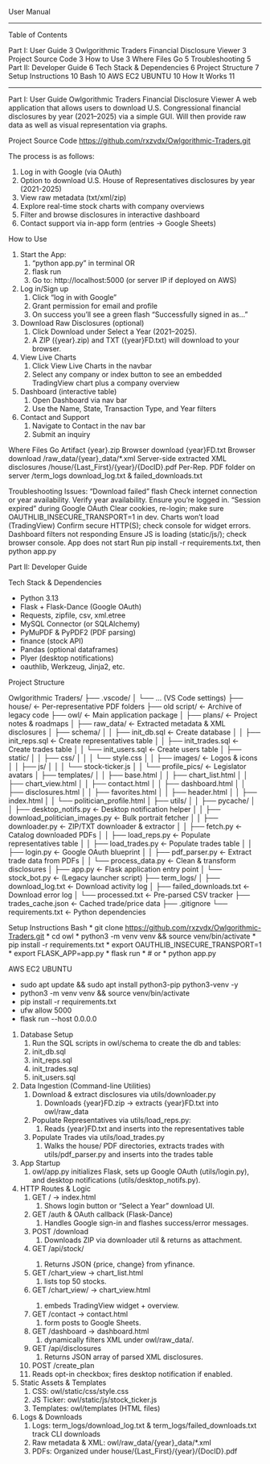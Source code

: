 User Manual
 
____________________________________________________________
Table of Contents

Part I: User Guide                                       	3
	Owlgorithmic Traders Financial Disclosure Viewer        3
	Project Source Code                                     3
	How to Use                                              3
	Where Files Go                                          5
	Troubleshooting                                         5
Part II: Developer Guide                                 	6
	Tech Stack & Dependencies                               6
	Project Structure                                       7
	Setup Instructions                                      10
	Bash                                                    10
	AWS EC2 UBUNTU                                          10
	How It Works                                            11
____________________________________________________________


Part I: User Guide
Owlgorithmic Traders Financial Disclosure Viewer
A web application that allows users to download U.S. Congressional financial disclosures by year (2021–2025) via a simple GUI. Will then provide raw data as well as visual representation via graphs.


Project Source Code 
https://github.com/rxzvdx/Owlgorithmic-Traders.git


The process is as follows:
   1. Log in with Google (via OAuth)
   2. Option to download U.S. House of Representatives disclosures by year (2021-2025)
   3. View raw metadata (txt/xml/zip) 
   4. Explore real-time stock charts with company overviews
   5. Filter and browse disclosures in interactive dashboard
   6. Contact support via in-app form (entries → Google Sheets)

How to Use
   1. Start the App:
      1. “python app.py” in terminal OR
      2. flask run
      3. Go to: http://localhost:5000 (or server IP if deployed on AWS)
   2. Log in/Sign up
      1. Click “log in with Google”
      2. Grant permission for email and profile
      3. On success you’ll see a green flash “Successfully signed in as…”
   3. Download Raw Disclosures (optional)
      1. Click Download under Select a Year (2021–2025).
      2. A ZIP ({year}.zip) and TXT ({year}FD.txt) will download to your browser.
   4. View Live Charts
      1. Click View Live Charts in the navbar
      2. Select any company or index button to see an embedded TradingView chart plus a company overview
   5. Dashboard (interactive table)
      1. Open Dashboard via nav bar
      2. Use the Name, State, Transaction Type, and Year filters
   6. Contact and Support
      1. Navigate to Contact in the nav bar
      2. Submit an inquiry

Where Files Go
Artifact
	{year}.zip
	   Browser download
	{year}FD.txt
	   Browser download
	/raw_data/{year}_data/*.xml
	   Server-side extracted XML disclosures
	/house/{Last_First}/{year}/{DocID}.pdf
	   Per-Rep. PDF folder on server
	/term_logs
	   download_log.txt & failed_downloads.txt
	

Troubleshooting
Issues:
	“Download failed” flash
	   Check internet connection or year availability. Verify year availability. Ensure you’re logged in.
	“Session expired” during Google OAuth
	   Clear cookies, re-login; make sure OAUTHLIB_INSECURE_TRANSPORT=1 in dev.
	Charts won’t load (TradingView)
	   Confirm secure HTTP(S); check console for widget errors.
	Dashboard filters not responding
	   Ensure JS is loading (static/js/); check browser console.
	App does not start
	   Run pip install -r requirements.txt, then python app.py

Part II: Developer Guide

Tech Stack & Dependencies
   * Python 3.13
   * Flask + Flask-Dance (Google OAuth)
   * Requests, zipfile, csv, xml.etree
   * MySQL Connector (or SQLAlchemy)
   * PyMuPDF & PyPDF2 (PDF parsing)
   * finance (stock API)
   * Pandas (optional dataframes)
   * Plyer (desktop notifications)
   * oauthlib, Werkzeug, Jinja2, etc.

Project Structure 
          
   Owlgorithmic Traders/
   ├── .vscode/
   │ └── … (VS Code settings)
   ├── house/                                         ← Per-representative PDF folders
   ├── old script/                                 ← Archive of legacy code
   ├── owl/                                         ← Main application package
   │ ├── plans/                                         ← Project notes & roadmaps
   │ ├── raw_data/                                 ← Extracted metadata & XML disclosures
   │ ├── schema/
   │ │ ├── init_db.sql                         ← Create database
   │ │ ├── init_reps.sql                         ← Create representatives table
   │ │ ├── init_trades.sql                        ← Create trades table
   │ │ └── init_users.sql                         ← Create users table
   │ ├── static/
   │ │ ├── css/
   │ │ │ └── style.css
   │ │ ├── images/                                 ← Logos & icons
   │ │ ├── js/
   │ │ │ └── stock-ticker.js
   │ │ └── profile_pics/                         ← Legislator avatars
   │ ├── templates/
   │ │ ├── base.html
   │ │ ├── chart_list.html
   │ │ ├── chart_view.html
   │ │ ├── contact.html
   │ │ ├── dashboard.html
   │ │ ├── disclosures.html
   │ │ ├── favorites.html
   │ │ ├── header.html
   │ │ ├── index.html
   │ │ └── politician_profile.html
   │ ├── utils/
   │ │ ├── pycache/
   │ │ ├── desktop_notifs.py                         ← Desktop notification helper
   │ │ ├── download_politician_images.py        ← Bulk portrait fetcher
   │ │ ├── downloader.py                         ← ZIP/TXT downloader & extractor
   │ │ ├── fetch.py                                 ← Catalog downloaded PDFs
   │ │ ├── load_reps.py                         ← Populate representatives table
   │ │ ├── load_trades.py                         ← Populate trades table
   │ │ ├── login.py                                 ← Google OAuth blueprint
   │ │ ├── pdf_parser.py                         ← Extract trade data from PDFs
   │ │ └── process_data.py                         ← Clean & transform disclosures
   │ ├── app.py ← Flask application entry point
   │ └── stock_bot.py                                 ← (Legacy launcher script)
   ├── term_logs/
   │ ├── download_log.txt                         ← Download activity log
   │ ├── failed_downloads.txt                 ← Download error log
   │ └── processed.txt                         ← Pre-parsed CSV tracker
   ├── trades_cache.json                         ← Cached trade/price data
   ├── .gitignore
   └── requirements.txt                         ← Python dependencies

Setup Instructions
   Bash
      * git clone https://github.com/rxzvdx/Owlgorithmic-Traders.git
      * cd owl
      * python3 -m venv venv && source venv/bin/activate
      * pip install -r requirements.txt
      * export OAUTHLIB_INSECURE_TRANSPORT=1
      * export FLASK_APP=app.py
      * flask run
      * # or
      * python app.py

   AWS EC2 UBUNTU
   * sudo apt update && sudo apt install python3-pip python3-venv -y
   * python3 -m venv venv && source venv/bin/activate
   * pip install -r requirements.txt
   * ufw allow 5000
   * flask run --host 0.0.0.0
        


1. Database Setup
   1. Run the SQL scripts in owl/schema to create the db and tables:
   2. init_db.sql
   3. init_reps.sql
   4. init_trades.sql
   5. init_users.sql
2. Data Ingestion (Command-line Utilities)
   1. Download & extract disclosures via utils/downloader.py
      1. Downloads {year}FD.zip → extracts {year}FD.txt into owl/raw_data
   2. Populate Representatives via utils/load_reps.py:
      1. Reads {year}FD.txt and inserts into the representatives table
   3. Populate Trades via utils/load_trades.py
      1. Walks the house/ PDF directories, extracts trades with utils/pdf_parser.py and inserts into the trades table
3. App Startup
   1. owl/app.py initializes Flask, sets up Google OAuth (utils/login.py), and desktop notifications (utils/desktop_notifs.py).
4. HTTP Routes & Logic
   1. GET / → index.html
      1. Shows login button or “Select a Year” download UI.
   2. GET /auth & OAuth callback (Flask-Dance)
      1. Handles Google sign-in and flashes success/error messages.
   3. POST /download
      1. Downloads ZIP via downloader util & returns as attachment.
   4. GET /api/stock/<symbol>
      1. Returns JSON {price, change} from yfinance.
   5. GET /chart_view → chart_list.html
      1. lists top 50 stocks.
   6. GET /chart_view/<symbol> → chart_view.html
      1. embeds TradingView widget + overview.
   7. GET /contact → contact.html
      1. form posts to Google Sheets.
   8. GET /dashboard → dashboard.html
      1. dynamically filters XML under owl/raw_data/.
   9. GET /api/disclosures
      1. Returns JSON array of parsed XML disclosures.
   10. POST /create_plan
      1. Reads opt-in checkbox; fires desktop notification if enabled.
5. Static Assets & Templates
   1. CSS: owl/static/css/style.css
   2. JS Ticker: owl/static/js/stock_ticker.js
   3. Templates: owl/templates (HTML files)
6. Logs & Downloads
   1. Logs: term_logs/download_log.txt & term_logs/failed_downloads.txt track CLI downloads
   2. Raw metadata & XML: owl/raw_data/{year}_data/*.xml
   3. PDFs: Organized under house/{Last_First}/{year}/{DocID}.pdf

